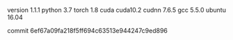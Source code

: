 version 1.1.1
python 3.7
torch 1.8
cuda cuda10.2
cudnn 7.6.5
gcc 5.5.0
ubuntu 16.04

commit 6ef67a09fa218f5ff694c63513e944247c9ed896